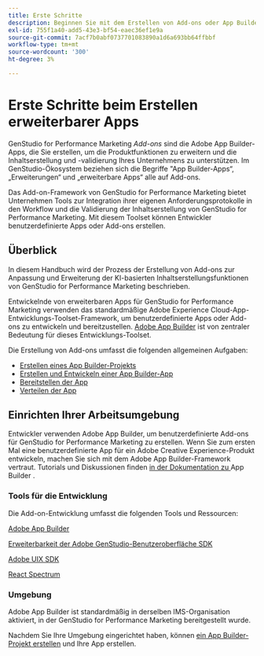 ```yaml
---
title: Erste Schritte
description: Beginnen Sie mit dem Erstellen von Add-ons oder App Builder-Apps, die GenStudio for Performance Marketing erweitern.
exl-id: 755f1a40-add5-43e3-bf54-eaec36ef1e9a
source-git-commit: 7acf7b0abf0737701083890a1d6a693bb64ffbbf
workflow-type: tm+mt
source-wordcount: '300'
ht-degree: 3%

---
```


# Erste Schritte beim Erstellen erweiterbarer Apps

GenStudio for Performance Marketing _Add-ons_ sind die Adobe App Builder-Apps, die Sie erstellen, um die Produktfunktionen zu erweitern und die Inhaltserstellung und -validierung Ihres Unternehmens zu unterstützen. Im GenStudio-Ökosystem beziehen sich die Begriffe &quot;App Builder-Apps“, „Erweiterungen“ und „erweiterbare Apps“ alle auf Add-ons.

Das Add-on-Framework von GenStudio for Performance Marketing bietet Unternehmen Tools zur Integration ihrer eigenen Anforderungsprotokolle in den Workflow und die Validierung der Inhaltserstellung von GenStudio for Performance Marketing. Mit diesem Toolset können Entwickler benutzerdefinierte Apps oder Add-ons erstellen.

## Überblick

In diesem Handbuch wird der Prozess der Erstellung von Add-ons zur Anpassung und Erweiterung der KI-basierten Inhaltserstellungsfunktionen von GenStudio for Performance Marketing beschrieben.

Entwickelnde von erweiterbaren Apps für GenStudio for Performance Marketing verwenden das standardmäßige Adobe Experience Cloud-App-Entwicklungs-Toolset-Framework, um benutzerdefinierte Apps oder Add-ons zu entwickeln und bereitzustellen. [Adobe App Builder](https://developer.adobe.com/app-builder/) ist von zentraler Bedeutung für dieses Entwicklungs-Toolset.

Die Erstellung von Add-ons umfasst die folgenden allgemeinen Aufgaben:

* [Erstellen eines App Builder-Projekts](create-project.md)
* [Erstellen und Entwickeln einer App Builder-App](create-app.md)
* [Bereitstellen der App](deploy-app.md)
* [Verteilen der App](distribute-app.md)

## Einrichten Ihrer Arbeitsumgebung

Entwickler verwenden Adobe App Builder, um benutzerdefinierte Add-ons für GenStudio for Performance Marketing zu erstellen. Wenn Sie zum ersten Mal eine benutzerdefinierte App für ein Adobe Creative Experience-Produkt entwickeln, machen Sie sich mit dem Adobe App Builder-Framework vertraut. Tutorials und Diskussionen finden [ in der Dokumentation zu ](https://developer.adobe.com/app-builder/docs/overview/)App Builder .

### Tools für die Entwicklung

Die Add-on-Entwicklung umfasst die folgenden Tools und Ressourcen:

[Adobe App Builder](https://developer.adobe.com/app-builder/)

[Erweiterbarkeit der Adobe GenStudio-Benutzeroberfläche SDK](https://github.com/adobe/genstudio-uix-sdk)

[Adobe UIX SDK](https://github.com/adobe/uix-sdk)

[React Spectrum](https://react-spectrum.adobe.com/react-spectrum/getting-started.html)

### Umgebung

Adobe App Builder ist standardmäßig in derselben IMS-Organisation aktiviert, in der GenStudio for Performance Marketing bereitgestellt wurde.

Nachdem Sie Ihre Umgebung eingerichtet haben, können [ein App Builder-Projekt erstellen](create-project.md) und Ihre App erstellen.
